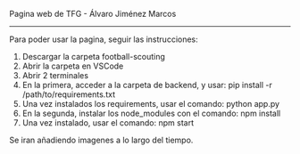 Pagina web de TFG - Álvaro Jiménez Marcos


------------------------------------------

Para poder usar la pagina, seguir las instrucciones:

1. Descargar la carpeta football-scouting
2. Abrir la carpeta en VSCode
3. Abrir 2 terminales
4. En la primera, acceder a la carpeta de backend, y usar: pip install -r /path/to/requirements.txt
5. Una vez instalados los requirements, usar el comando: python app.py
6. En la segunda, instalar los node_modules con el comando: npm install
7. Una vez instalado, usar el comando: npm start

Se iran añadiendo imagenes a lo largo del tiempo.
